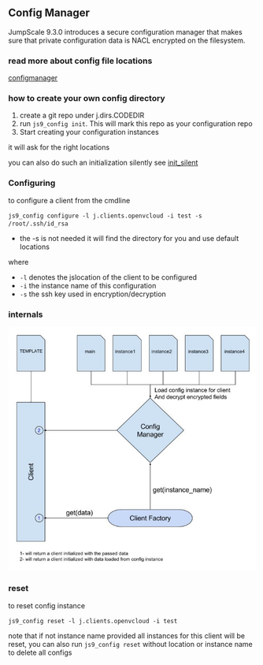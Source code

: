 ## Config Manager

JumpScale 9.3.0 introduces a secure configuration manager that makes sure that private configuration data is NACL encrypted on the filesystem.

### read more about config file locations

[configmanager](configmanager.md)

### how to create your own config directory

 1. create a git repo under j.dirs.CODEDIR
 2. run `js9_config init`. This will mark this repo as your configuration repo
 3. Start creating your configuration instances

it will ask for the right locations

you can also do such an initialization silently see [init_silent](init_silent.md)

### Configuring

to configure a client from the cmdline
```
js9_config configure -l j.clients.openvcloud -i test -s /root/.ssh/id_rsa
```

- the -s is not needed it will find the directory for you and use default locations

where 
 - `-l` denotes the jslocation of the client to be configured
 - `-i` the instance name of this configuration
 - `-s` the ssh key used in encryption/decryption
 
 
 ### internals

![Config manager chart](cfm.jpg?raw=true "config manager chart")

### reset

to reset config instance
```
js9_config reset -l j.clients.openvcloud -i test
```
note that if not instance name provided all instances for this client will be reset, you can also run `js9_config reset` without location or instance name to delete all configs

